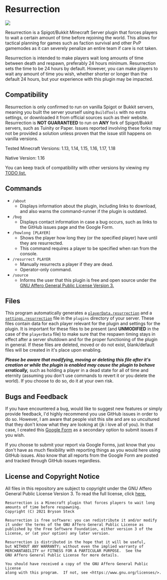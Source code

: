 # Resurrection
![](https://brysonsteck.net/resurrection-sc.png)

Resurrection is a Spigot/Bukkit Minecraft Server plugin that forces players to wait a certain amount of time before rejoining the world. This allows for tactical planning for games such as faction survival and other PvP gamemodes as it can severely penalize an entire team if care is not taken.

Resurrection is intended to make players wait long amounts of time between death and respawn, preferably 24 hours minimum. Resurrection sets the time to be 24 hours by default. However, you can make players to wait any amount of time you wish, whether shorter or longer than the default 24 hours, but your experience with this plugin may be impacted.

## Compatibility 

Resurrection is only confirmed to run on vanilla Spigot or Bukkit servers, meaning you built the server yourself using `BuildTools` with no extra settings, or downloaded it from official sources such as their website. Resurrection is **NOT GUARANTEED** to run on **ANY** fork of Spigot/Bukkit servers, such as Tuinity or Paper. Issues reported involving these forks may not be provided a solution unless proven that the issue still happens on vanilla versions.

Tested Minecraft Versions: 1.13, 1.14, 1.15, 1.16, 1.17, 1.18

Native Version: 1.16

You can keep track of compatibility with other versions by viewing my [TODO list.](TODO.md)

## Commands

* `/about`
    * Displays information about the plugin, including links to download, and also warns the command-runner if the plugin is outdated. 
* `/bug`
    * Displays contact information in case a bug occurs, such as links to the GitHub issues page and the Google Form.
* `/howlong [PLAYER]`
    * Shows the player how long they (or the specified player) have until they are resurrected.
    * This command requires a player to be specified when ran from the console. 
* `/resurrect PLAYER`
    * Manually resurrects a player if they are dead.
    * Operator-only command. 
* `/source`
    * Informs the user that this plugin is free and open source under the [GNU Affero General Public License Version 3.](LICENSE)

## Files

This program automatically generates a [`playerData.resurrection`](data/playerData.resurrection) and a [`settings.resurrection`](data/settings.resurrection) file in the `plugins` directory of your server. These files contain data for each player relevant for the plugin and settings for the plugin. It is important for these files to be present (and **UNMODIFIED** in the case of the `playerData` file) to make sure that the respawn timing stays in effect after a server shutdown and for the proper functioning of the plugin in general. If these files are deleted, moved or do not exist, blank/default files will be created in it's place upon enabling.

***Please be aware that modifying, moving or deleting this file after it's creation or while the plugin is enabled may cause the plugin to behave erratically,*** such as holding a player in a dead state for all of time and eternity (assuming you don't use commands to revert it or you delete the world). If you choose to do so, do it at your own risk. 

## Bugs and Feedback

If you have encountered a bug, would like to suggest new features or simply provide feedback, I'd highly recommend you use GitHub issues in order to do so. However, I am aware that people visit this site and are so uncultured that they don't know what they are looking at (jk i love all of you). In that case, I created this [Google Form](https://docs.google.com/forms/d/e/1FAIpQLSd8RWwcGTy7rtqPl4J7h1UWE-H0KKp1Usr1NOFdgZkVLmLUtw/viewform?usp=sf_link) as a secondary option to submit issues if you wish. 

If you choose to submit your report via Google Forms, just know that you don't have as much flexibility with reporting things as you would here using GitHub issues. Also know that all reports from the Google Form are posted and tracked through GitHub issues regardless.

## License and Copyright Notice

All files in this repository are subject to copyright under the GNU Affero General Public License Version 3. To read the full license, click [here.](LICENSE)

```
Resurrection is a Minecraft plugin that forces players to wait long amounts of time before respawning.
Copyright (C) 2021 Bryson Steck

Resurrection is free software: you can redistribute it and/or modify
it under the terms of the GNU Affero General Public License as
published by the Free Software Foundation, either version 3 of the
License, or (at your option) any later version.

Resurrection is distributed in the hope that it will be useful,
but WITHOUT ANY WARRANTY; without even the implied warranty of
MERCHANTABILITY or FITNESS FOR A PARTICULAR PURPOSE.  See the
GNU Affero General Public License for more details.

You should have received a copy of the GNU Affero General Public License
along with this program.  If not, see <https://www.gnu.org/licenses/>.
```

